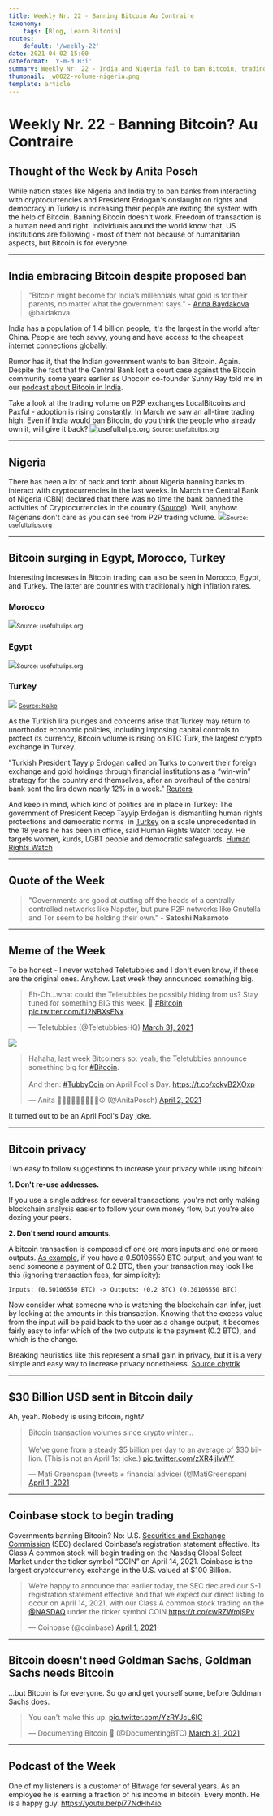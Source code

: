 ```yaml
---
title: Weekly Nr. 22 - Banning Bitcoin Au Contraire
taxonomy:
    tags: [Blog, Learn Bitcoin]
routes:
    default: '/weekly-22'
date: 2021-04-02 15:00
dateformat: 'Y-m-d H:i'
summary: Weekly Nr. 22 - India and Nigeria fail to ban Bitcoin, trading volumes surges in countries with high inflation, Teletubbies and Bitcoin, how you can increase your privacy, $30 Billion USD sent in Bitcoin daily, Coinbase stock to begin trading
thumbnail: _w0022-volume-nigeria.png
template: article
---
```


# Weekly Nr. 22 - Banning Bitcoin? Au Contraire

## Thought of the Week by Anita Posch
While nation states like Nigeria and India try to ban banks from interacting with cryptocurrencies and President Erdogan's onslaught on rights and democracy in Turkey is increasing their people are exiting the system with the help of Bitcoin. Banning Bitcoin doesn't work. Freedom of transaction is a human need and right. Individuals around the world know that. US institutions are following - most of them not because of humanitarian aspects, but Bitcoin is for everyone.

--- 
<a name="Indiaban"></a>
## India embracing Bitcoin despite proposed ban

>"Bitcoin might become for India’s millennials what gold is for their parents, no matter what the government says." - [Anna Baydakova](https://www.coindesk.com/indias-millennials-embrace-bitcoin) @baidakova 

India has a population of 1.4 billion people, it's the largest in the world after China. People are tech savvy, young and have access to the cheapest internet connections globally.

Rumor has it, that the Indian government wants to ban Bitcoin. Again. Despite the fact that the Central Bank lost a court case against the Bitcoin community some years earlier as Unocoin co-founder Sunny Ray told me in our [podcast about Bitcoin in India](https://bitcoinundco.com/en/sunny-ray/).

Take a look at the trading volume on P2P exchanges LocalBitcoins and Paxful - adoption is rising constantly. In March we saw an all-time trading high. Even if India would ban Bitcoin, do you think the people who already own it, will give it back? 
![usefultulips.org](_w0022-volume-india.png)
<small>Source: usefultulips.org</small>

---
## Nigeria 
There has been a lot of back and forth about Nigeria banning banks to interact with cryptocurrencies in the last weeks. In March the Central Bank of Nigeria (CBN) declared that there was no time the bank banned the activities of Cryptocurrencies in the country ([Source](https://www.withinnigeria.com/news/2021/03/20/cryptocurrency-ban-nigerians-are-free-to-use-bitcoin-says-cbn-declares/)). Well, anyhow: Nigerians don't care as you can see from P2P trading volume.
![](_w0022-volume-nigeria.png)<small>Source: usefultulips.org</small>

---
## Bitcoin surging in Egypt, Morocco, Turkey
Interesting increases in Bitcoin trading can also be seen in Morocco, Egypt, and Turkey. The latter are countries with traditionally high inflation rates.

### Morocco
![](_w0022-volume-morocco.png)<small>Source: usefultulips.org</small>
### Egypt
![](_w0022-volume-egypt.png)<small>Source: usefultulips.org</small>
### Turkey
![](_w0022-volume-turkey.png)
<small>[Source: Kaiko](https://blog.kaiko.com/the-average-bitcoin-trade-size-has-doubled-8ffa5f93fbaf)</small>

As the Turkish lira plunges and concerns arise that Turkey may return to unorthodox economic policies, including imposing capital controls to protect its currency, Bitcoin volume is rising on BTC Turk, the largest crypto exchange in Turkey. 

"Turkish President Tayyip Erdogan called on Turks to convert their foreign exchange and gold holdings through financial institutions as a “win-win” strategy for the country and themselves, after an overhaul of the central bank sent the lira down nearly 12% in a week." [Reuters](https://www.reuters.com/article/turkey-economy-gold-int-idUSKBN2BL2FH)

And keep in mind, which kind of politics are in place in Turkey: The government of President Recep Tayyip Erdoğan is dismantling human rights protections and democratic norms  in [Turkey](http://www.hrw.org/europecentral-asia/turkey) on a scale unprecedented in the 18 years he has been in office, said Human Rights Watch today. He targets women, kurds, LGBT people and democratic safeguards. [Human Rights Watch](https://www.hrw.org/news/2021/03/24/turkey-erdogans-onslaught-rights-and-democracy)

---
## Quote of the Week

> "Governments are good at cutting off the heads of a centrally controlled networks like Napster, but pure P2P networks like Gnutella and Tor seem to be holding their own." - **Satoshi Nakamoto**

---
## Meme of the Week
To be honest - I never watched Teletubbies and I don't even know, if these are the original ones. Anyhow. Last week they announced something big. 
<blockquote class="twitter-tweet"><p lang="en" dir="ltr">Eh-Oh...what could the Teletubbies be possibly hiding from us? Stay tuned for something BIG this week. 🚀 <a href="https://twitter.com/hashtag/Bitcoin?src=hash&amp;ref_src=twsrc%5Etfw">#Bitcoin</a> <a href="https://t.co/fJ2NBXsENx">pic.twitter.com/fJ2NBXsENx</a></p>&mdash; Teletubbies (@TeletubbiesHQ) <a href="https://twitter.com/TeletubbiesHQ/status/1377259542640218113?ref_src=twsrc%5Etfw">March 31, 2021</a></blockquote> 
<script async src="https://platform.twitter.com/widgets.js" charset="utf-8"></script>


![](_w0022-teletubby.jpg)

<blockquote class="twitter-tweet"><p lang="en" dir="ltr">Hahaha, last week Bitcoiners so: yeah, the Teletubbies announce something big for <a href="https://twitter.com/hashtag/Bitcoin?src=hash&amp;ref_src=twsrc%5Etfw">#Bitcoin</a>. <br><br>And then: <a href="https://twitter.com/hashtag/TubbyCoin?src=hash&amp;ref_src=twsrc%5Etfw">#TubbyCoin</a> on April Fool&#39;s Day. <a href="https://t.co/xckvB2XOxp">https://t.co/xckvB2XOxp</a></p>&mdash; Anita ✊🏼🔑🏳️‍🌈🏊🏻🚴‍♂️☮️ (@AnitaPosch) <a href="https://twitter.com/AnitaPosch/status/1377884803077447682?ref_src=twsrc%5Etfw">April 2, 2021</a></blockquote> 
<script async src="https://platform.twitter.com/widgets.js" charset="utf-8"></script>


It turned out to be an April Fool's Day joke.

---
## Bitcoin privacy
Two easy to follow suggestions to increase your privacy while using bitcoin:

**1. Don't re-use addresses.**

If you use a single address for several transactions, you're not only making blockchain analysis easier to follow your own money flow, but you're also doxing your peers.

**2. Don't send round amounts.**

A bitcoin transaction is composed of one ore more inputs and one or more outputs.
[As example](https://bitcoin.stackexchange.com/questions/103260/why-is-it-recommended-to-not-send-round-number-amounts-when-making-payments-fo), if you have a 0.50106550 BTC output, and you want to send someone a payment of 0.2 BTC, then your transaction may look like this (ignoring transaction fees, for simplicity):

`Inputs: (0.50106550 BTC) -> Outputs: (0.2 BTC) (0.30106550 BTC)`

Now consider what someone who is watching the blockchain can infer, just by looking at the amounts in this transaction. Knowing that the excess value from the input will be paid back to the user as a change output, it becomes fairly easy to infer which of the two outputs is the payment (0.2 BTC), and which is the change.

Breaking heuristics like this represent a small gain in privacy, but it is a very simple and easy way to increase privacy nonetheless. [Source chytrik](https://stackexchange.com/users/12191538/chytrik)

---
## $30 Billion USD sent in Bitcoin daily
Ah, yeah. Nobody is using bitcoin, right? 
<blockquote class="twitter-tweet"><p lang="en" dir="ltr">Bitcoin transaction volumes since crypto winter...<br><br>We&#39;ve gone from a steady $5 billion per day to an average of $30 billion. (This is not an April 1st joke.) <a href="https://t.co/zXR4jjlvWY">pic.twitter.com/zXR4jjlvWY</a></p>&mdash; Mati Greenspan (tweets ≠ financial advice) (@MatiGreenspan) <a href="https://twitter.com/MatiGreenspan/status/1377587295415599104?ref_src=twsrc%5Etfw">April 1, 2021</a></blockquote> 
<script async src="https://platform.twitter.com/widgets.js" charset="utf-8"></script>


---
## Coinbase stock to begin trading 

Governments banning Bitcoin? No: U.S. [Securities and Exchange Commission](https://www.sec.gov/) (SEC) declared Coinbase’s registration statement effective. Its Class A common stock will begin trading on the Nasdaq Global Select Market under the ticker symbol “COIN” on April 14, 2021.
Coinbase is the largest cryptocurrency exchange in the U.S. valued at $100 Billion.
<blockquote class="twitter-tweet"><p lang="en" dir="ltr">We’re happy to announce that earlier today, the SEC declared our S-1 registration statement effective and that we expect our direct listing to occur on April 14, 2021, with our Class A common stock trading on the <a href="https://twitter.com/Nasdaq?ref_src=twsrc%5Etfw">@NASDAQ</a> under the ticker symbol COIN.<a href="https://t.co/cwRZWmj9Pv">https://t.co/cwRZWmj9Pv</a></p>&mdash; Coinbase (@coinbase) <a href="https://twitter.com/coinbase/status/1377714348991205377?ref_src=twsrc%5Etfw">April 1, 2021</a></blockquote> 
<script async src="https://platform.twitter.com/widgets.js" charset="utf-8"></script>


---
## Bitcoin doesn't need Goldman Sachs, Goldman Sachs needs Bitcoin
...but Bitcoin is for everyone. So go and get yourself some, before Goldman Sachs does.
<blockquote class="twitter-tweet"><p lang="en" dir="ltr">You can&#39;t make this up. <a href="https://t.co/YzRYJcL6IC">pic.twitter.com/YzRYJcL6IC</a></p>&mdash; Documenting Bitcoin 📄 (@DocumentingBTC) <a href="https://twitter.com/DocumentingBTC/status/1377248694412701696?ref_src=twsrc%5Etfw">March 31, 2021</a></blockquote> 
<script async src="https://platform.twitter.com/widgets.js" charset="utf-8"></script>


---
## Podcast of the Week
One of my listeners is a customer of Bitwage for several years. As an employee he is earning a fraction of his income in bitcoin. Every month. He is a happy guy.
https://youtu.be/pi77NdHh4io

